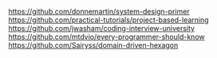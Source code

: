https://github.com/donnemartin/system-design-primer <br>
https://github.com/practical-tutorials/project-based-learning <br>
https://github.com/jwasham/coding-interview-university <br>
https://github.com/mtdvio/every-programmer-should-know <br>
https://github.com/Sairyss/domain-driven-hexagon

